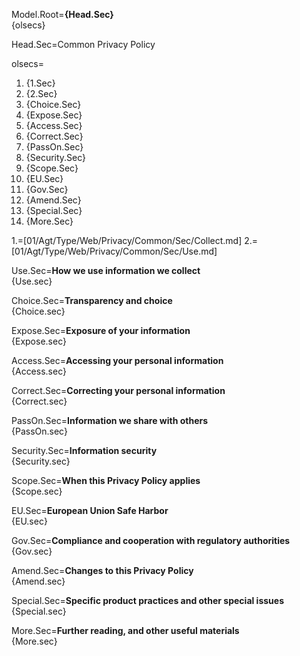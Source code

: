Model.Root=<b>{Head.Sec}</b><br>{olsecs}

Head.Sec=Common Privacy Policy

olsecs=<ol><li>{1.Sec}<li>{2.Sec}<li>{Choice.Sec}<li>{Expose.Sec}<li>{Access.Sec}<li>{Correct.Sec}<li>{PassOn.Sec}<li>{Security.Sec}<li>{Scope.Sec}<li>{EU.Sec}<li>{Gov.Sec}<li>{Amend.Sec}<li>{Special.Sec}<li>{More.Sec}</ol>

1.=[01/Agt/Type/Web/Privacy/Common/Sec/Collect.md]
2.=[01/Agt/Type/Web/Privacy/Common/Sec/Use.md]


Use.Sec=<b>How we use information we collect</b><br>{Use.sec}

Choice.Sec=<b>Transparency and choice</b><br>{Choice.sec}

Expose.Sec=<b>Exposure of your information</b><br>{Expose.sec}

Access.Sec=<b>Accessing your personal information</b><br>{Access.sec}

Correct.Sec=<b>Correcting your personal information</b><br>{Correct.sec}

PassOn.Sec=<b>Information we share with others</b><br>{PassOn.sec}

Security.Sec=<b>Information security</b><br>{Security.sec}

Scope.Sec=<b>When this Privacy Policy applies</b><br>{Scope.sec}

EU.Sec=<b>European Union Safe Harbor</b><br>{EU.sec}

Gov.Sec=<b>Compliance and cooperation with regulatory authorities</b><br>{Gov.sec}

Amend.Sec=<b>Changes to this Privacy Policy</b><br>{Amend.sec}

Special.Sec=<b>Specific product practices and other special issues</b><br>{Special.sec}

More.Sec=<b>Further reading, and other useful materials</b><br>{More.sec}
